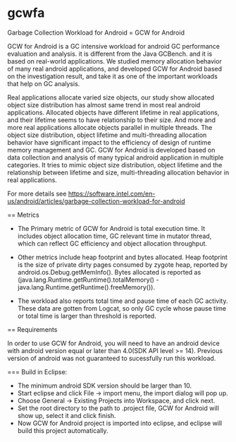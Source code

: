 # gcwfa
Garbage Collection Workload for Android
= GCW for Android

GCW for Android is a GC intensive workload for android GC performance evaluation and analysis. it is different from the Java GCBench. and it is based on real-world applications. We studied memory allocation behavior of many real android applications, and developed GCW for Android based on the investigation result, and take it as one of the important workloads that help on GC analysis.

Real applications allocate varied size objects, our study show allocated object size distribution has almost same trend in most real android applications. Allocated objects have different lifetime in real applications, and their lifetime seems to have relationship to their size. And more and more real applications allocate objects parallel in multiple threads. The object size distribution, object lifetime and multi-threading allocation behavior have significant impact to the efficiency of design of runtime memory management and GC. GCW for Android is developed based on data collection and analysis of many typical android application in multiple categories. It tries to mimic object size distribution, object lifetime and the relationship between lifetime and size, multi-threading allocation behavior in real applications.

For more details see https://software.intel.com/en-us/android/articles/garbage-collection-workload-for-android

== Metrics

* The Primary metric of GCW for Android is total execution time.
  It includes object allocation time, GC relevant time in mutator thread, which can reflect GC efficiency and object allocation throughput.

* Other metrics include heap footprint and bytes allocated.
  Heap footprint is the size of private dirty pages consumed by zygote heap, reported by android.os.Debug.getMemInfo().
  Bytes allocated is reported as (java.lang.Runtime.getRuntime().totalMemory() - java.lang.Runtime.getRuntime().freeMemory()).

* The workload also reports total time and pause time of each GC activity.
  These data are gotten from Logcat, so only GC cycle whose pause time or total time is larger than threshold is reported.

== Requirements

In order to use GCW for Android, you will need to have an android device with android version equal or later than 4.0(SDK API level >= 14). Previous version of android was not guaranteed to sucessfully run this workload.

=== Build in Eclipse:
* The minimum android SDK version should be larger than 10.
* Start eclipse and click File -> import menu, the import dialog will pop up.
* Choose General -> Existing Projects into Workspace, and click next.
* Set the root directory to the path to .project file, GCW for Android will show up, select it and click finish.
* Now GCW for Android project is imported into eclipse, and eclipse will build this project automatically.


